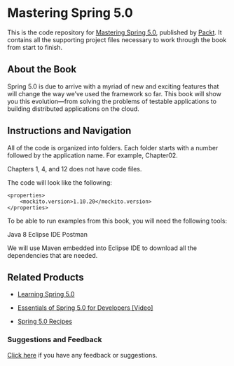 # Mastering Spring 5.0
This is the code repository for [Mastering Spring 5.0](https://www.packtpub.com/application-development/mastering-spring-50?utm_source=github&utm_medium=repository&utm_campaign=9781787123175), published by [Packt](https://www.packtpub.com/?utm_source=github). It contains all the supporting project files necessary to work through the book from start to finish.
## About the Book
Spring 5.0 is due to arrive with a myriad of new and exciting features that will change the way we’ve used the framework so far. This book will show you this evolution—from solving the problems of testable applications to building distributed applications on the cloud.

## Instructions and Navigation
All of the code is organized into folders. Each folder starts with a number followed by the application name. For example, Chapter02.

Chapters 1, 4, and 12 does not have code files.

The code will look like the following:
```
<properties>
    <mockito.version>1.10.20</mockito.version>
</properties>
```

To be able to run examples from this book, you will need the following tools:

Java 8
Eclipse IDE
Postman

We will use Maven embedded into Eclipse IDE to download all the dependencies that are needed.

## Related Products
* [Learning Spring 5.0](https://www.packtpub.com/application-development/learning-spring-50?utm_source=github&utm_medium=repository&utm_campaign=9781787120341)

* [Essentials of Spring 5.0 for Developers [Video]](https://www.packtpub.com/application-development/essentials-spring-50-developers-video?utm_source=github&utm_medium=repository&utm_campaign=9781787283893)

* [Spring 5.0 Recipes](https://www.packtpub.com/application-development/spring-50-recipes?utm_source=github&utm_medium=repository&utm_campaign=9781787128316)

### Suggestions and Feedback
[Click here](https://docs.google.com/forms/d/e/1FAIpQLSe5qwunkGf6PUvzPirPDtuy1Du5Rlzew23UBp2S-P3wB-GcwQ/viewform) if you have any feedback or suggestions.
